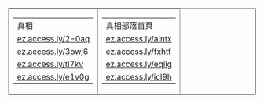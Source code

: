 

<table border=1 font-size=5 >
<tr>
	<td><table>
	<tr>
		<td>真相</td>
	</tr>
	<tr>
		<td><a href="http://ez.access.ly/2-0aq" target=_blank>ez.access.ly/2-0aq</a></td>
	</tr>
	<tr>
		<td><a href="http://ez.access.ly/3owj6" target=_blank>ez.access.ly/3owj6</a></td>
	</tr>
	<tr>
		<td><a href="http://ez.access.ly/ti7kv" target=_blank>ez.access.ly/ti7kv</a></td>
	</tr>
	<tr>
		<td><a href="http://ez.access.ly/e1v0g" target=_blank>ez.access.ly/e1v0g</a></td>
	</tr>
	</table></td>
	<td><table>
	<tr>
		<td>真相部落首頁</td>
	</tr>
	<tr>
		<td><a href="http://ez.access.ly/aintx" target=_blank>ez.access.ly/aintx</a></td>
	</tr>
	<tr>
		<td><a href="http://ez.access.ly/fxhtf" target=_blank>ez.access.ly/fxhtf</a></td>
	</tr>
	<tr>
		<td><a href="http://ez.access.ly/eqiig" target=_blank>ez.access.ly/eqiig</a></td>
	</tr>
	<tr>
		<td><a href="http://ez.access.ly/icl9h" target=_blank>ez.access.ly/icl9h</a></td>
	</tr>
	</table></td>
</tr>
</table>


